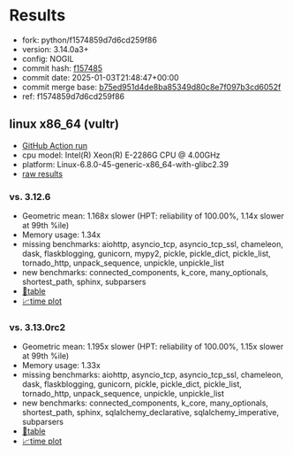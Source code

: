 # Results

- fork: python/f1574859d7d6cd259f86
- version: 3.14.0a3+
- config: NOGIL
- commit hash: [f157485](https://github.com/python/cpython/commit/f157485)
- commit date: 2025-01-03T21:48:47+00:00
- commit merge base: [b75ed951d4de8ba85349d80c8e7f097b3cd6052f](https://github.com/python/cpython/commit/b75ed951d4de8ba85349d80c8e7f097b3cd6052f)
- ref: f1574859d7d6cd259f86

## linux x86_64 (vultr)

- [GitHub Action run](https://github.com/facebookexperimental/free-threading-benchmarking/actions/runs/12604534528)
- cpu model: Intel(R) Xeon(R) E-2286G CPU @ 4.00GHz
- platform: Linux-6.8.0-45-generic-x86_64-with-glibc2.39
- [raw results](bm-20250103-vultr-x86_64-python-f1574859d7d6cd259f86-3.14.0a3%2B-f157485.json)

### vs. 3.12.6

- Geometric mean: 1.168x slower (HPT: reliability of 100.00%, 1.14x slower at 99th %ile)
- Memory usage: 1.34x
- missing benchmarks: aiohttp, asyncio_tcp, asyncio_tcp_ssl, chameleon, dask, flaskblogging, gunicorn, mypy2, pickle, pickle_dict, pickle_list, tornado_http, unpack_sequence, unpickle, unpickle_list
- new benchmarks: connected_components, k_core, many_optionals, shortest_path, sphinx, subparsers
- [📄table](bm-20250103-vultr-x86_64-python-f1574859d7d6cd259f86-3.14.0a3%2B-f157485-vs-3.12.6.md)
- [📈time plot](bm-20250103-vultr-x86_64-python-f1574859d7d6cd259f86-3.14.0a3%2B-f157485-vs-3.12.6.svg)

### vs. 3.13.0rc2

- Geometric mean: 1.195x slower (HPT: reliability of 100.00%, 1.15x slower at 99th %ile)
- Memory usage: 1.33x
- missing benchmarks: aiohttp, asyncio_tcp, asyncio_tcp_ssl, chameleon, dask, flaskblogging, gunicorn, pickle, pickle_dict, pickle_list, tornado_http, unpack_sequence, unpickle, unpickle_list
- new benchmarks: connected_components, k_core, many_optionals, shortest_path, sphinx, sqlalchemy_declarative, sqlalchemy_imperative, subparsers
- [📄table](bm-20250103-vultr-x86_64-python-f1574859d7d6cd259f86-3.14.0a3%2B-f157485-vs-3.13.0rc2.md)
- [📈time plot](bm-20250103-vultr-x86_64-python-f1574859d7d6cd259f86-3.14.0a3%2B-f157485-vs-3.13.0rc2.svg)

